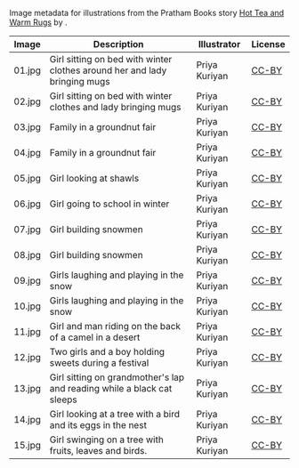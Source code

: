 Image metadata for illustrations from the Pratham Books story [Hot Tea and Warm Rugs](https://storyweaver.org.in/stories/86-hot-tea-and-warm-rugs) by .

Image | Description | Illustrator | License
----- | ----------- | ----------- | -------
01.jpg | Girl sitting on bed with winter clothes around her and lady bringing mugs | Priya Kuriyan | [CC-BY](https://creativecommons.org/licenses/by/4.0/)
02.jpg | Girl sitting on bed with winter clothes and lady bringing mugs | Priya Kuriyan | [CC-BY](https://creativecommons.org/licenses/by/4.0/)
03.jpg | Family in a groundnut fair | Priya Kuriyan | [CC-BY](https://creativecommons.org/licenses/by/4.0/)
04.jpg | Family in a groundnut fair | Priya Kuriyan | [CC-BY](https://creativecommons.org/licenses/by/4.0/)
05.jpg | Girl looking at shawls | Priya Kuriyan | [CC-BY](https://creativecommons.org/licenses/by/4.0/)
06.jpg | Girl going to school in winter | Priya Kuriyan | [CC-BY](https://creativecommons.org/licenses/by/4.0/)
07.jpg | Girl building snowmen | Priya Kuriyan | [CC-BY](https://creativecommons.org/licenses/by/4.0/)
08.jpg | Girl building snowmen | Priya Kuriyan | [CC-BY](https://creativecommons.org/licenses/by/4.0/)
09.jpg | Girls laughing and playing in the snow | Priya Kuriyan | [CC-BY](https://creativecommons.org/licenses/by/4.0/)
10.jpg | Girls laughing and playing in the snow | Priya Kuriyan | [CC-BY](https://creativecommons.org/licenses/by/4.0/)
11.jpg | Girl and man riding on the back of a camel in a desert | Priya Kuriyan | [CC-BY](https://creativecommons.org/licenses/by/4.0/)
12.jpg | Two girls and a boy holding sweets during a festival | Priya Kuriyan | [CC-BY](https://creativecommons.org/licenses/by/4.0/)
13.jpg | Girl sitting on grandmother's lap and reading while a black cat sleeps | Priya Kuriyan | [CC-BY](https://creativecommons.org/licenses/by/4.0/)
14.jpg | Girl looking at a tree with a bird and its eggs in the nest | Priya Kuriyan | [CC-BY](https://creativecommons.org/licenses/by/4.0/)
15.jpg | Girl swinging on a tree with fruits, leaves and birds. | Priya Kuriyan | [CC-BY](https://creativecommons.org/licenses/by/4.0/)
